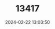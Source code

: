 ---
title: "13417"
category: "Microtus breweri"
draft: false
date: 2024-02-22 13:03:50
languages:
  English: ["Beach Vole"]
---